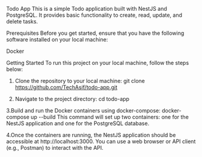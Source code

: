 Todo App
This is a simple Todo application built with NestJS and PostgreSQL. It provides basic functionality to create, read, update, and delete tasks.

Prerequisites
Before you get started, ensure that you have the following software installed on your local machine:

Docker

Getting Started
To run this project on your local machine, follow the steps below:

1. Clone the repository to your local machine:
git clone https://github.com/TechAsif/todo-app.git

2. Navigate to the project directory:
cd todo-app

3.Build and run the Docker containers using docker-compose:
docker-compose up --build
This command will set up two containers: one for the NestJS application and one for the PostgreSQL database.

4.Once the containers are running, the NestJS application should be accessible at http://localhost:3000. You can use a web browser or API client (e.g., Postman) to interact with the API.






